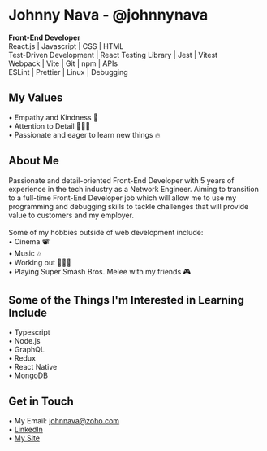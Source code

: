 # Johnny Nava - @johnnynava
**Front-End Developer**
<br>
React.js | Javascript | CSS | HTML
<br>
Test-Driven Development | React Testing Library | Jest | Vitest
<br>
Webpack | Vite | Git | npm | APIs
<br>
ESLint | Prettier | Linux | Debugging

## My Values
• Empathy and Kindness 💙
<br>
• Attention to Detail 👨🏻‍💻
<br>
• Passionate and eager to learn new things 🔥

## About Me
Passionate and detail-oriented Front-End Developer with 5 years of experience in the tech industry as a Network Engineer. Aiming to transition to a full-time Front-End Developer job which will allow me to use my programming and debugging skills to tackle challenges that will provide value to customers and my employer.
<br>
<br>
Some of my hobbies outside of web development include:
<br>
• Cinema 📽️
<br>
• Music 🎶
<br>
• Working out 🏋🏻‍♂️
<br>
• Playing Super Smash Bros. Melee with my friends 🎮

## Some of the Things I'm Interested in Learning Include
• Typescript
<br>
• Node.js
<br>
• GraphQL
<br>
• Redux
<br>
• React Native
<br>
• MongoDB

## Get in Touch
• My Email: johnnava@zoho.com
<br>
• [LinkedIn](https://www.linkedin.com/in/johnnynavadev/)
<br>
• [My Site](https://www.johnnynava.dev)
